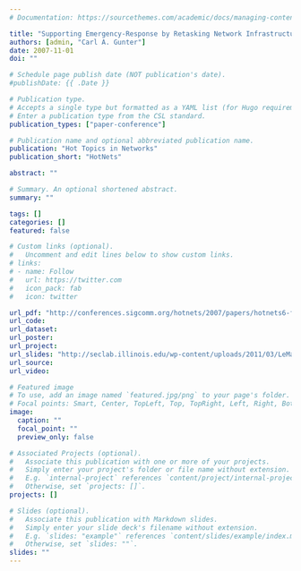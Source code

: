```yaml
---
# Documentation: https://sourcethemes.com/academic/docs/managing-content/

title: "Supporting Emergency-Response by Retasking Network Infrastructures"
authors: [admin, "Carl A. Gunter"]
date: 2007-11-01
doi: ""

# Schedule page publish date (NOT publication's date).
#publishDate: {{ .Date }}

# Publication type.
# Accepts a single type but formatted as a YAML list (for Hugo requirements).
# Enter a publication type from the CSL standard.
publication_types: ["paper-conference"]

# Publication name and optional abbreviated publication name.
publication: "Hot Topics in Networks"
publication_short: "HotNets"

abstract: ""

# Summary. An optional shortened abstract.
summary: ""

tags: []
categories: []
featured: false

# Custom links (optional).
#   Uncomment and edit lines below to show custom links.
# links:
# - name: Follow
#   url: https://twitter.com
#   icon_pack: fab
#   icon: twitter

url_pdf: "http://conferences.sigcomm.org/hotnets/2007/papers/hotnets6-final16.pdf"
url_code:
url_dataset:
url_poster:
url_project:
url_slides: "http://seclab.illinois.edu/wp-content/uploads/2011/03/LeMayG07-hotnets.ppt"
url_source:
url_video:

# Featured image
# To use, add an image named `featured.jpg/png` to your page's folder. 
# Focal points: Smart, Center, TopLeft, Top, TopRight, Left, Right, BottomLeft, Bottom, BottomRight.
image:
  caption: ""
  focal_point: ""
  preview_only: false

# Associated Projects (optional).
#   Associate this publication with one or more of your projects.
#   Simply enter your project's folder or file name without extension.
#   E.g. `internal-project` references `content/project/internal-project/index.md`.
#   Otherwise, set `projects: []`.
projects: []

# Slides (optional).
#   Associate this publication with Markdown slides.
#   Simply enter your slide deck's filename without extension.
#   E.g. `slides: "example"` references `content/slides/example/index.md`.
#   Otherwise, set `slides: ""`.
slides: ""
---
```


